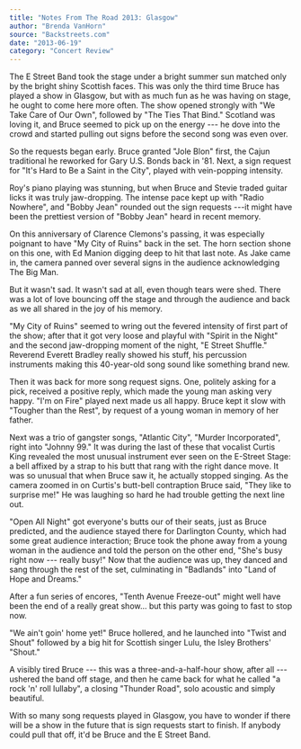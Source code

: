 ```yaml
---
title: "Notes From The Road 2013: Glasgow"
author: "Brenda VanHorn"
source: "Backstreets.com"
date: "2013-06-19"
category: "Concert Review"
---
```


The E Street Band took the stage under a bright summer sun matched only by the bright shiny Scottish faces. This was only the third time Bruce has played a show in Glasgow, but with as much fun as he was having on stage, he ought to come here more often. The show opened strongly with "We Take Care of Our Own", followed by "The Ties That Bind." Scotland was loving it, and Bruce seemed to pick up on the energy --- he dove into the crowd and started pulling out signs before the second song was even over.

So the requests began early. Bruce granted "Jole Blon" first, the Cajun traditional he reworked for Gary U.S. Bonds back in '81. Next, a sign request for "It's Hard to Be a Saint in the City", played with vein-popping intensity.

Roy's piano playing was stunning, but when Bruce and Stevie traded guitar licks it was truly jaw-dropping. The intense pace kept up with "Radio Nowhere", and "Bobby Jean" rounded out the sign requests ---it might have been the prettiest version of "Bobby Jean" heard in recent memory.

On this anniversary of Clarence Clemons's passing, it was especially poignant to have "My City of Ruins" back in the set. The horn section shone on this one, with Ed Manion digging deep to hit that last note. As Jake came in, the camera panned over several signs in the audience acknowledging The Big Man.

But it wasn't sad. It wasn't sad at all, even though tears were shed. There was a lot of love bouncing off the stage and through the audience and back as we all shared in the joy of his memory.

"My City of Ruins" seemed to wring out the fevered intensity of first part of the show; after that it got very loose and playful with "Spirit in the Night" and the second jaw-dropping moment of the night, "E Street Shuffle." Reverend Everett Bradley really showed his stuff, his percussion instruments making this 40-year-old song sound like something brand new.

Then it was back for more song request signs. One, politely asking for a pick, received a positive reply, which made the young man asking very happy. "I'm on Fire" played next made us all happy. Bruce kept it slow with "Tougher than the Rest", by request of a young woman in memory of her father.

Next was a trio of gangster songs, "Atlantic City", "Murder Incorporated", right into "Johnny 99." It was during the last of these that vocalist Curtis King revealed the most unusual instrument ever seen on the E-Street Stage: a bell affixed by a strap to his butt that rang with the right dance move. It was so unusual that when Bruce saw it, he actually stopped singing. As the camera zoomed in on Curtis's butt-bell contraption Bruce said, "They like to surprise me!" He was laughing so hard he had trouble getting the next line out.

"Open All Night" got everyone's butts our of their seats, just as Bruce predicted, and the audience stayed there for Darlington County, which had some great audience interaction; Bruce took the phone away from a young woman in the audience and told the person on the other end, "She's busy right now --- really busy!" Now that the audience was up, they danced and sang through the rest of the set, culminating in "Badlands" into "Land of Hope and Dreams."

After a fun series of encores, "Tenth Avenue Freeze-out" might well have been the end of a really great show... but this party was going to fast to stop now.

"We ain't goin' home yet!" Bruce hollered, and he launched into "Twist and Shout" followed by a big hit for Scottish singer Lulu, the Isley Brothers' "Shout."

A visibly tired Bruce --- this was a three-and-a-half-hour show, after all --- ushered the band off stage, and then he came back for what he called "a rock 'n' roll lullaby", a closing "Thunder Road", solo acoustic and simply beautiful.

With so many song requests played in Glasgow, you have to wonder if there will be a show in the future that is sign requests start to finish. If anybody could pull that off, it'd be Bruce and the E Street Band.